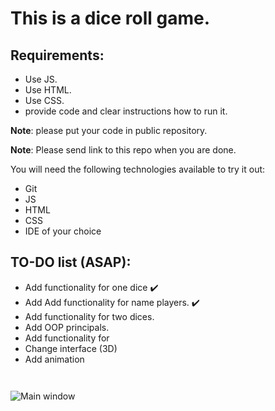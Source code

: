# This is a dice roll game. 

## Requirements:

- Use JS.
- Use HTML.
- Use CSS.
- provide code and clear instructions how to run it.

**Note**: please put your code in public repository.

**Note**: Please send link to this repo when you are done.

You will need the following technologies available to try it out:

* Git
* JS
* HTML
* CSS
* IDE of your choice

## TO-DO list (ASAP):

- Add functionality for one dice :heavy_check_mark:
- Add Add functionality for name players. :heavy_check_mark:
- Add functionality for two dices.
- Add OOP principals. 
- Add functionality for 
- Change interface (3D)
- Add animation


``` ```

![Main window](https://i121.fastpic.org/thumb/2023/0305/61/_b487d8ad7f0d9664bf2cf62ec4c12c61.jpeg)
